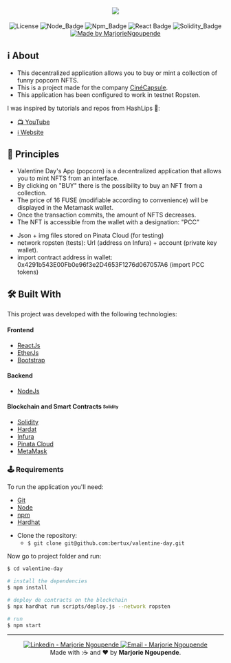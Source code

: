 <h1 align=center>
<img src="https://res.cloudinary.com/defpadn0s/image/upload/v1644593121/DAppVDCC_aufut2.png" />
</h1>

<div align="center">
  
![License](https://img.shields.io/badge/license-MIT-737CA1?style=flat-square) 
![Node_Badge](https://img.shields.io/badge/node-14.16.1-green?style=flat-square)
![Npm_Badge](https://img.shields.io/badge/npm-6.14.12-yellow?style=flat-square)
![React Badge](https://img.shields.io/badge/React-17.0.2-45b8d8?style=flat-square)
![Solidity_Badge](https://img.shields.io/badge/Solidity-%5E8.0.0-363636?style=flat-square)
[![Made by MarjorieNgoupende](https://img.shields.io/badge/made%20by-MarjorieNgoupende-blueviolet?style=flat-square)](https://www.linkedin.com/in/marjorie-ngoupende-dev/)
</div>

## ℹ About

- This decentralized application allows you to buy or mint a collection of funny popcorn NFTS.
- This is a project made for the company [CinéCapsule](https://www.cinecapsule.com/).
- This application has been configured to work in testnet Ropsten.

I was inspired by tutorials and repos from HashLips 👄:

- [📺 YouTube](https://www.youtube.com/channel/UC1LV4_VQGBJHTJjEWUmy8nA)
- [ℹ️ Website](https://hashlips.online/HashLips)

## 📝 Principles

- Valentine Day's App (popcorn) is a decentralized application that allows you to mint NFTS from an interface.
- By clicking on "BUY" there is the possibility to buy an NFT from a collection.
- The price of 16 FUSE (modifiable according to convenience) will be displayed in the Metamask wallet.
- Once the transaction commits, the amount of NFTS decreases.
- The NFT is accessible from the wallet with a designation: "PCC"

* Json + img files stored on Pinata Cloud (for testing)
* network ropsten (tests): Url (address on Infura) + account (private key wallet).
* import contract address in wallet: 0x4291b543E00Fb0e96f3e2D4653F1276d067057A6 (import PCC tokens)

## 🛠 Built With

This project was developed with the following technologies:

#### **Frontend**

- [ReactJs](https://pt-br.reactjs.org/)
- [EtherJs](https://docs.ethers.io/v5/)
- [Bootstrap](https://getbootstrap.com/)

#### **Backend**

- [NodeJs](https://nodejs.org/en/)

#### **Blockchain and Smart Contracts** <sub><sup>Solidity</sup></sub>

- [Solidity](https://docs.soliditylang.org/)
- [Hardat](https://hardhat.org/)
- [Infura](https://infura.io/)
- [Pinata Cloud](https://www.pinata.cloud/)
- [MetaMask](https://metamask.io/)

### 🕹 Requirements

To run the application you'll need:

- [Git](https://git-scm.com)
- [Node](https://nodejs.org/)
- [npm](https://www.npmjs.com/)
- [Hardhat](https://hardhat.org/)

* Clone the repository:
  - `$ git clone git@github.com:bertux/valentine-day.git`

Now go to project folder and run:

```bash
$ cd valentine-day

# install the dependencies
$ npm install

# deploy de contracts on the blockchain
$ npx hardhat run scripts/deploy.js --network ropsten

# run
$ npm start
```

 <hr>

<p align="center">
<a href="https://www.linkedin.com/in/marjorie-ngoupende-dev/" target="_blank" >
  <img alt="Linkedin - Marjorie Ngoupende" src="https://img.shields.io/badge/Linkedin--%23F8952D?style=social&logo=linkedin">
</a>
<a href="mailto:marjorie.ngoupende@gmail.com" target="_blank" >
  <img alt="Email - Marjorie Ngoupende" src="https://img.shields.io/badge/Email--%23F8952D?style=social&logo=gmail">
</a> 
<br/>
  Made with :☕ and ❤️ by <b>Marjorie Ngoupende</b>.
<p/>
